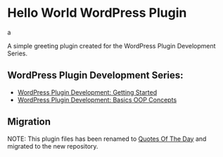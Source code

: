 # Hello World WordPress Plugin

a

A simple greeting plugin created for the WordPress Plugin Development Series.

## WordPress Plugin Development Series:

- [WordPress Plugin Development: Getting Started](https://www.ashiish.me/wordpress-plugin-development-getting-started/)
- [WordPress Plugin Development: Basics OOP Concepts](https://www.ashiish.me/wordpress-plugin-development-basics-oop-concepts/)

## Migration

NOTE: This plugin files has been renamed to [Quotes Of The Day](https://github.com/ashiishme/quotes-of-the-day/) and migrated to the new repository.

